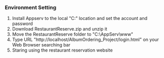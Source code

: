 ### Environment Setting
1. Install Appserv to the local "C:\" location and set the account and password
2. Download RestaurantReserve.zip and unzip it
3. Move the RestaurantReserve folder to "C:\AppServ\www"
4. Type URL "http://localhost/AlbumOrdering_Project/login.html" on your Web Browser searching bar
5. Staring using the restaurant reservation website
